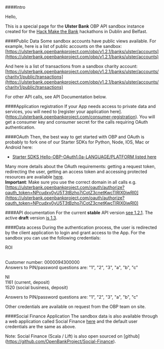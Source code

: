 ####Intro

Hello, 

This is a special page for the **Ulster Bank** OBP API sandbox instance created for the [Hack Make the Bank](http://www.hackmakethebank.com) hackathons in Dublin and Belfast.
 
####Public Data
Some sandbox accounts have public views available. For example, here is a list of public accounts on the sandbox: 
[https://ulsterbank.openbankproject.com/obp/v1.2.1/banks/ulster/accounts](https://ulsterbank.openbankproject.com/obp/v1.2.1/banks/ulster/accounts)

And here is a list of transactions from a sandbox charity account:
[https://ulsterbank.openbankproject.com/obp/v1.2.1/banks/ulster/accounts/charity1/public/transactions](https://ulsterbank.openbankproject.com/obp/v1.2.1/banks/ulster/accounts/charity1/public/transactions)

For other API calls, see API Documentation below.

####Application registration
If your App needs access to private data and services, you will need to [register your application here]. (https://ulsterbank.openbankproject.com/consumer-registration).
You will get a consumer key and consumer secret for the calls requiring OAuth authentication.

####OAuth
Then, the best way to get started with OBP and OAuth is probably to fork one of our Starter SDKs for Python, Node, IOS, Mac or Android here:

* [Starter SDKS Hello-OBP-OAuth1.0a-LANGUAGE/PLATFORM listed here](https://github.com/OpenBankProject)
 
Many more details about the OAuth requirements: getting a request token, redirecting the user, getting an access token and accessing protected resources are available [here](https://github.com/OpenBankProject/OBP-API/wiki/OAuth-1.0-Server).
<br />
**Important**: Make sure you use the correct domain in all calls e.g. [https://ulsterbank.openbankproject.com/oauth/authorize?oauth_token=NPcudxy0yU5T3tBzho7iCotZ3cnetKwcTIRlX0iwRl0](https://ulsterbank.openbankproject.com/oauth/authorize?oauth_token=NPcudxy0yU5T3tBzho7iCotZ3cnetKwcTIRlX0iwRl0)

####API documentation
For the current **stable** API version [see 1.2.1](https://github.com/OpenBankProject/OBP-API/wiki/REST-API-V1.2.1). The active **draft** version [is 1.3](https://github.com/OpenBankProject/OBP-API/wiki/REST-API-V1.3.0).

####Data access
During the authentication process, the user is redirected by the client application to login and grant access to the App. For the sandbox you can use the following credentials:

ROI

<br />
Customer number: 0000094300000
<br />
Answers to PIN/password questions are: "1", "2", "3", "a", "b", "c"


NI
<br />
1161 (current, deposit)
<br />
1520 (social business, deposit)

Answers to PIN/password questions are: "1", "2", "3", "a", "b", "c"


Other credentials are available on request from the OBP team on site.

####Social Finance Application
The sandbox data is also available through a web application called Social Finance [here](https://ulsterbank-sofi.openbankproject.com/) and the default user credentials are the same as above.

Note: Social Finance (Scala / Lift) is also open sourced on [github] (https://github.com/OpenBankProject/Social-Finance).